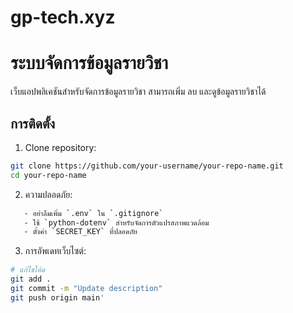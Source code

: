 # gp-tech.xyz
# ระบบจัดการข้อมูลรายวิชา

เว็บแอปพลิเคชันสำหรับจัดการข้อมูลรายวิชา สามารถเพิ่ม ลบ และดูข้อมูลรายวิชาได้

## การติดตั้ง

1. Clone repository:
```bash
git clone https://github.com/your-username/your-repo-name.git
cd your-repo-name
```
2. ความปลอดภัย:
```bash
   - อย่าลืมเพิ่ม `.env` ใน `.gitignore`
   - ใช้ `python-dotenv` สำหรับจัดการตัวแปรสภาพแวดล้อม
   - ตั้งค่า `SECRET_KEY` ที่ปลอดภัย
```
3. การอัพเดทเว็บไซต์:
```bash
# แก้ไขโค้ด
git add .
git commit -m "Update description"
git push origin main'
```
